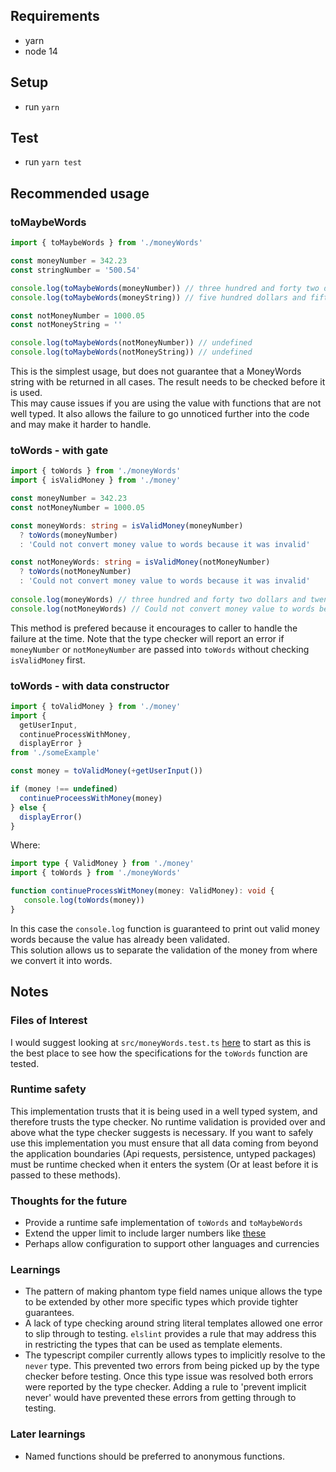 ## Requirements
- yarn
- node 14

## Setup
- run `yarn`

## Test
- run `yarn test`

## Recommended usage
### toMaybeWords
```TypeScript
import { toMaybeWords } from './moneyWords'

const moneyNumber = 342.23
const stringNumber = '500.54'

console.log(toMaybeWords(moneyNumber)) // three hundred and forty two dollars and twenty three cents
console.log(toMaybeWords(moneyString)) // five hundred dollars and fifty four cents

const notMoneyNumber = 1000.05
const notMoneyString = ''

console.log(toMaybeWords(notMoneyNumber)) // undefined
console.log(toMaybeWords(notMoneyString)) // undefined
```
This is the simplest usage, but does not guarantee that a MoneyWords string with be returned in all cases.
The result needs to be checked before it is used.  
This may cause issues if you are using the value with functions that are not well typed.
It also allows the failure to go unnoticed further into the code and may make it harder to handle.

### toWords - with gate
```TypeScript
import { toWords } from './moneyWords'
import { isValidMoney } from './money'

const moneyNumber = 342.23
const notMoneyNumber = 1000.05

const moneyWords: string = isValidMoney(moneyNumber) 
  ? toWords(moneyNumber) 
  : 'Could not convert money value to words because it was invalid'

const notMoneyWords: string = isValidMoney(notMoneyNumber) 
  ? toWords(notMoneyNumber) 
  : 'Could not convert money value to words because it was invalid'
  
console.log(moneyWords) // three hundred and forty two dollars and twenty three cents
console.log(notMoneyWords) // Could not convert money value to words because it was invalid
```
This method is prefered because it encourages to caller to handle the failure at the time.
Note that the type checker will report an error if `moneyNumber` or `notMoneyNumber` are passed into `toWords` 
without checking `isValidMoney` first.

### toWords - with data constructor
```TypeScript
import { toValidMoney } from './money'
import { 
  getUserInput, 
  continueProcessWithMoney, 
  displayError } 
from './someExample'

const money = toValidMoney(+getUserInput())

if (money !== undefined)
  continueProceessWithMoney(money)
} else {
  displayError()
}
```
Where:
```TypeScript
import type { ValidMoney } from './money'
import { toWords } from './moneyWords'

function continueProcessWitMoney(money: ValidMoney): void {
   console.log(toWords(money))
}
```
In this case the `console.log` function is guaranteed to print out valid money words because 
the value has already been validated.  
This solution allows us to separate the validation of the money from where we convert it into words.  

## Notes
### Files of Interest
I would suggest looking at `src/moneyWords.test.ts` [here](https://github.com/cedw032/money-words/blob/master/src/moneyWords.test.ts) to start as this is the best place to see how the specifications
for the `toWords` function are tested.
### Runtime safety
This implementation trusts that it is being used in a well typed system, and therefore trusts the type checker.
No runtime validation is provided over and above what the type checker suggests is necessary.
If you want to safely use this implementation you must ensure that all data coming from beyond
the application boundaries (Api requests, persistence, untyped packages) must be runtime checked when it enters
the system (Or at least before it is passed to these methods).
### Thoughts for the future
- Provide a runtime safe implementation of `toWords` and `toMaybeWords`
- Extend the upper limit to include larger numbers like [these](https://simple.wikipedia.org/wiki/Names_for_large_numbers)
- Perhaps allow configuration to support other languages and currencies
### Learnings
- The pattern of making phantom type field names unique allows the type to be extended by other more specific types which provide tighter guarantees.
- A lack of type checking around string literal templates allowed one error to slip through to testing.  `elslint` provides a rule that may address this in restricting the types that can be used as template elements.
- The typescript compiler currently allows types to implicitly resolve to the `never` type.  This prevented two errors from being picked up by the type checker before testing.  Once this type issue was resolved both errors were reported by the type checker. Adding a rule to 'prevent implicit never' would have prevented these errors from getting through to testing.
### Later learnings
- Named functions should be preferred to anonymous functions.
